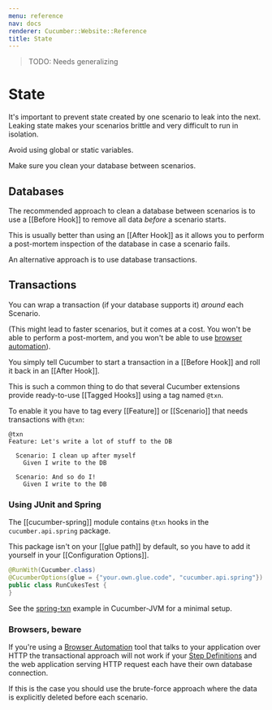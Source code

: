 ```yaml
---
menu: reference
nav: docs
renderer: Cucumber::Website::Reference
title: State
---
```


> TODO: Needs generalizing

# State

It's important to prevent state created by one scenario to leak into the next.
Leaking state makes your scenarios brittle and very difficult to run in isolation.

Avoid using global or static variables.

Make sure you clean your database between scenarios.

## Databases

The recommended approach to clean a database between scenarios is to use a
[[Before Hook]] to remove all data *before* a scenario starts.

This is usually better than using an [[After Hook]] as it allows
you to perform a post-mortem inspection of the database in case a scenario fails.

An alternative approach is to use database transactions.

## Transactions

You can wrap a transaction (if your database supports it) *around* each Scenario.

(This might lead to faster scenarios, but it comes at a cost. You won't be able
to perform a post-mortem, and you won't be able to use [browser automation](/cucumber/browser-automation/)).

You simply tell Cucumber to start a transaction in a [[Before Hook]] and roll it back
in an [[After Hook]].

This is such a common thing to do that several Cucumber extensions provide ready-to-use
[[Tagged Hooks]] using a tag named `@txn`.

To enable it you have to tag every [[Feature]] or [[Scenario]]
that needs transactions with `@txn`:

```gherkin
@txn
Feature: Let's write a lot of stuff to the DB

  Scenario: I clean up after myself
    Given I write to the DB

  Scenario: And so do I!
    Given I write to the DB
```

### Using JUnit and Spring

The [[cucumber-spring]] module contains `@txn` hooks in the `cucumber.api.spring` package.

This package isn't on your [[glue path]] by default, so you have to add it yourself in your
[[Configuration Options]].

```java
@RunWith(Cucumber.class)
@CucumberOptions(glue = {"your.own.glue.code", "cucumber.api.spring"})
public class RunCukesTest {
}
```

See the [spring-txn](https://github.com/cucumber/cucumber-jvm/tree/master/examples/spring-txn) example in Cucumber-JVM for a minimal setup.

### Browsers, beware

If you're using a [Browser Automation](/cucumber/browser-automation/) tool that talks to your application over HTTP the transactional approach
will not work if your [Step Definitions](/cucumber/step-definitions/) and the web application serving HTTP request each have their own database connection.

If this is the case you should use the brute-force approach where the data is explicitly deleted before each scenario.
